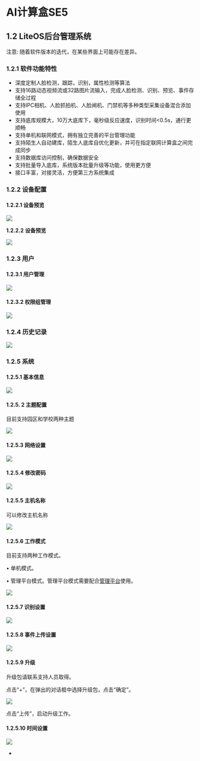 # AI计算盒SE5

## 1.2 LiteOS后台管理系统

注意: 随着软件版本的迭代，在某些界面上可能存在差异。

### 1.2.1 软件功能特性

- 深度定制人脸检测，跟踪，识别，属性检测等算法
- 支持16路动态视频流或32路图片流输入，完成人脸检测、识别、预览、事件存储全过程
- 支持IPC相机、人脸抓拍机、人脸闸机、门禁机等多种类型采集设备混合添加使用
- 支持底库规模大，10万大底库下，毫秒级反应速度，识别时间<0.5s，通行更顺畅
- 支持单机和联网模式，拥有独立完善的平台管理功能
- 支持陌生人自动建库，陌生人底库自优化更新，并可在指定联网计算盒之间完成同步
- 支持数据库访问控制，确保数据安全
- 支持批量导入底库，系统版本批量升级等功能，使用更方便
- 接口丰富，对接灵活，方便第三方系统集成

### 1.2.2 设备配置

#### **1.2.2.1** **设备预览**

![](../../../../imgs/V5R2C01_clip_image0022.jpg)

**1.2.2.2** **设备预览**

![](../../../../imgs/V5R2C01_clip_image0204.jpg)

### 1.2.3 用户

#### **1.2.3.1** **用户管理**

![](../../../../imgs/V5R2C01_clip_image0s06.jpg)

#### **1.2.3.2** **权限组管理**

![](../../../../imgs/V5R2C01_clip_image0108.jpg)

### 1.2.4 历史记录

![](../../../../imgs/V5R2C01_clip_image3010.jpg)

 

 

### 1.2.5 系统

#### 1.2.5.1 基本信息

![](../../../../imgs/V5R2C01_clip_image0012.jpg)

#### 1.2.5. 2 主题配置

目前支持园区和学校两种主题

![](../../../../imgs/V5R2C01_clip_image01014.jpg)

#### 1.2.5.3 网络设置

![](../../../../imgs/V5R2C01_clip_image016.jpg)

#### 1.2.5.4 修改密码

![](../../../../imgs/V5R2C01_clip_image01018.jpg)

#### 1.2.5.5 主机名称

可以修改主机名称

![](../../../../imgs/V5R2C01_clip_image0120.jpg)

#### 1.2.5.6 工作模式

目前支持两种工作模式。

•             单机模式。

•             管理平台模式。管理平台模式需要配合[管理平台](../../api-lie-biao/xi-tong-dui-jie-shuo-ming-shu/dui-jie-guan-li-ping-tai/README.md)使用。

![](../../../../imgs/V5R2C01_clip_image0222.jpg)

#### 1.2.5.7 识别设置

![](../../../../imgs/V5R2C01_clip_image024.jpg)

#### 1.2.5.8 事件上传设置

![](../../../../imgs/V5R2C01_clip_image0226.jpg)

#### 1.2.5.9 升级

升级包请联系支持人员取得。

点击“+”，在弹出的对话框中选择升级包，点击“确定”。

![](../../../../imgs/V5R2C01_clip_image22028.jpg)

点击“上传”，启动升级工作。

#### 1.2.5.10 时间设置

![](../../../../imgs/V5R2C01_clip_image0330.jpg)

- 